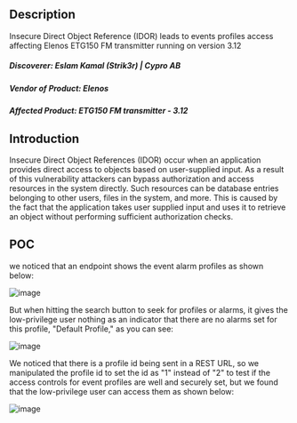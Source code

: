 ## Description
Insecure Direct Object Reference (IDOR) leads to events profiles access affecting Elenos ETG150 FM transmitter running on version 3.12

##### Discoverer: Eslam Kamal (Strik3r) | Cypro AB
##### Vendor of Product: Elenos
##### Affected Product: ETG150 FM transmitter - 3.12


## Introduction
Insecure Direct Object References (IDOR) occur when an application provides direct access to objects based on user-supplied input. As a result of this vulnerability attackers can bypass authorization and access resources in the system directly. Such resources can be database entries belonging to other users, files in the system, and more. This is caused by the fact that the application takes user supplied input and uses it to retrieve an object without performing sufficient authorization checks.


## POC

we noticed that an endpoint shows the event alarm profiles as shown below:

![image](https://github.com/strik3r0x1/Vulns/assets/94288990/1bfc2d24-7a52-49b4-9644-bb32d3866792)


But when hitting the search button to seek for profiles or alarms, it gives the low-privilege user nothing as an indicator that there are no alarms set for this profile, "Default Profile," as you can see:

![image](https://github.com/strik3r0x1/Vulns/assets/94288990/d3cef324-a01e-4aaf-9e89-5bd558786f76)

We noticed that there is a profile id being sent in a REST URL, so we manipulated the profile id to set the id as "1" instead of "2" to test if the access controls for event profiles are well and securely set, but we found that the low-privilege user can access them as shown below:

![image](https://github.com/strik3r0x1/Vulns/assets/94288990/e96e139d-388b-40ec-89f8-55cbc7db6e30)
